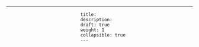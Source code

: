 ---
                                title: 
                                description: 
                                draft: true
                                weight: 1
                                collapsible: true
                                ---
